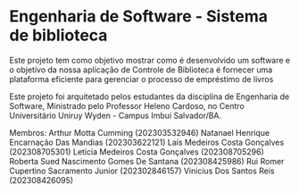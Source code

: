# Engenharia de Software - Sistema de biblioteca

Este projeto tem como objetivo mostrar como é desenvolvido um software e o objetivo da nossa aplicação de Controle de Biblioteca é fornecer uma plataforma eficiente para gerenciar o processo de empréstimo de livros

Este projeto foi arquitetado pelos estudantes da disciplina de Engenharia de Software, Ministrado pelo Professor Heleno Cardoso, no Centro Universitário Uniruy Wyden - Campus Imbuí Salvador/BA. 

Membros: Arthur Motta Cumming (202303532946)
Natanael Henrique Encarnação Das Mandias (202303622121)
Laís Medeiros Costa Gonçalves (202308705301)
Letícia Medeiros Costa Gonçalves (202308705296)
Roberta Sued Nascimento Gomes De Santana (202308425986)
Rui Romer Cupertino Sacramento Junior (202302846157)
Vinicius Dos Santos Reis (202308426095)
